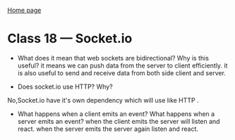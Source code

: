 [Home page](https://henok-6411.github.io/Reading-notes/)

# Class 18 — Socket.io

- What does it mean that web sockets are bidirectional? Why is this useful?
it means we can push data from the server to client efficiently. it is also useful to send and receive data from both side client and server. 


- Does socket.io use HTTP? Why?

No,Socket.io have it's own dependency which will use like HTTP . 

- What happens when a client emits an event? What happens when a server emits an event?
when the client emits the server will listen and react. when the server emits the server again listen and react.  

